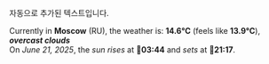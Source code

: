 
자동으로 추가된 텍스트입니다.

<!--START_SECTION:weather:moscow-->
Currently in **Moscow** (RU), the weather is: **14.6°C** (feels like **13.9°C**), ***overcast clouds***<br/>
On *June 21, 2025*, the *sun rises* at 🌅**03:44** and *sets* at 🌇**21:17**.
<!--END_SECTION:weather-->
